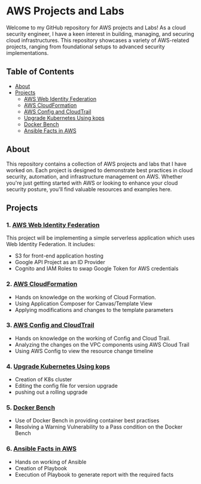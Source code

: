 # AWS Projects and Labs

Welcome to my GitHub repository for AWS projects and Labs! As a cloud security engineer, I have a keen interest in building, managing, and securing cloud infrastructures. This repository showcases a variety of AWS-related projects, ranging from foundational setups to advanced security implementations.

## Table of Contents

- [About](#about)
- [Projects](#projects)
  - [AWS Web Identity Federation](https://github.com/Kenneth7117/AWS_Projects/blob/main/WebIDF/STAGE1%20-%20Provision%20and%20Discuss%20Architecture.md)
  - [AWS CloudFormation](https://github.com/Kenneth7117/AWS_Projects/blob/main/AWS%20CloudFormation/Readme.md)
  - [AWS Config and CloudTrail](https://github.com/Kenneth7117/AWS_Projects/blob/main/AWS%20Config%20and%20Cloud%20Trail/Readme.md)
  - [Upgrade Kubernetes Using kops](https://github.com/Kenneth7117/AWS_Projects/blob/main/Upgrade%20Kubernetes%20Using%20kops/Readme.md)
  - [Docker Bench](https://github.com/Kenneth7117/AWS_Projects/blob/main/Docker%20Bench/Readme.md)
  - [Ansible Facts in AWS](https://github.com/Kenneth7117/AWS_Projects/blob/main/Ansible%20Facts%20in%20AWS/Readme.md)

## About

This repository contains a collection of AWS projects and labs that I have worked on. Each project is designed to demonstrate best practices in cloud security, automation, and infrastructure management on AWS. Whether you're just getting started with AWS or looking to enhance your cloud security posture, you'll find valuable resources and examples here.

## Projects

### 1. [AWS Web Identity Federation](https://github.com/Kenneth7117/AWS_Projects/blob/main/WebIDF/STAGE1%20-%20Provision%20and%20Discuss%20Architecture.md)

This project will be implementing a simple serverless application which uses Web Identity Federation. It includes:

- S3 for front-end application hosting
- Google API Project as an ID Provider
- Cognito and IAM Roles to swap Google Token for AWS credentials

### 2. [AWS CloudFormation](https://github.com/Kenneth7117/AWS_Projects/blob/main/AWS%20CloudFormation/Readme.md)

- Hands on knowledge on the working of Cloud Formation.
- Using Application Composer for Canvas/Template View
- Applying modifications and changes to the template parameters

### 3. [AWS Config and CloudTrail](https://github.com/Kenneth7117/AWS_Projects/blob/main/AWS%20Config%20and%20Cloud%20Trail/Readme.md)

- Hands on knowledge on the working of Config and Cloud Trail.
- Analyzing the changes on the VPC components using AWS Cloud Trail
- Using AWS Config to view the resource change timeline

### 4. [Upgrade Kubernetes Using kops](https://github.com/Kenneth7117/AWS_Projects/blob/main/Upgrade%20Kubernetes%20Using%20kops/Readme.md)

- Creation of K8s cluster
- Editing the config file for version upgrade
- pushing out a rolling upgrade

### 5. [Docker Bench](https://github.com/Kenneth7117/AWS_Projects/blob/main/Docker%20Bench/Readme.md)

- Use of Docker Bench in providing container best practises
- Resolving a Warning Vulnerability to a Pass condition on the Docker Bench

### 6. [Ansible Facts in AWS](https://github.com/Kenneth7117/AWS_Projects/blob/main/Ansible%20Facts%20in%20AWS/Readme.md)

- Hands on working of Ansible
- Creation of Playbook
- Execution of Playbook to generate report with the required facts
